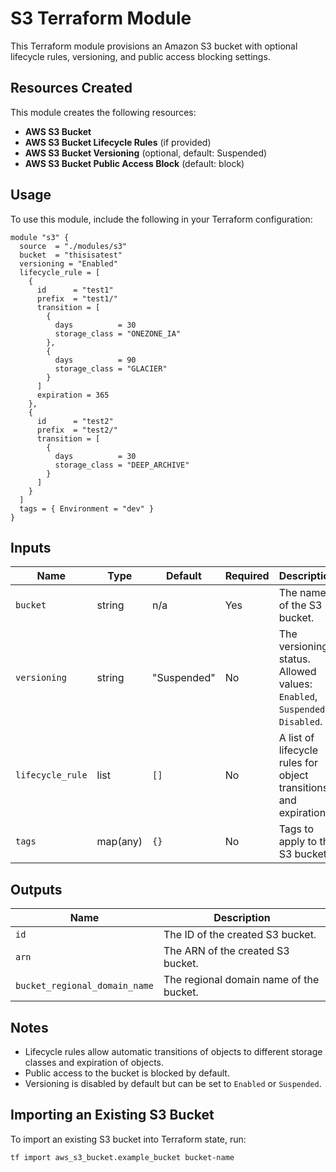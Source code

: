 # S3 Terraform Module

This Terraform module provisions an Amazon S3 bucket with optional lifecycle rules, versioning, and public access blocking settings.

## Resources Created
This module creates the following resources:
- **AWS S3 Bucket**
- **AWS S3 Bucket Lifecycle Rules** (if provided)
- **AWS S3 Bucket Versioning** (optional, default: Suspended)
- **AWS S3 Bucket Public Access Block** (default: block)

## Usage
To use this module, include the following in your Terraform configuration:

```hcl
module "s3" {
  source  = "./modules/s3"
  bucket  = "thisisatest"
  versioning = "Enabled"
  lifecycle_rule = [
    {
      id      = "test1"
      prefix  = "test1/"
      transition = [
        {
          days          = 30
          storage_class = "ONEZONE_IA"
        },
        {
          days          = 90
          storage_class = "GLACIER"
        }
      ]
      expiration = 365
    },
    {
      id      = "test2"
      prefix  = "test2/"
      transition = [
        {
          days          = 30
          storage_class = "DEEP_ARCHIVE"
        }
      ]
    }
  ]
  tags = { Environment = "dev" }
}
```

## Inputs

| Name                  | Type   | Default     | Required | Description |
|-----------------------|--------|-------------|----------|-------------|
| `bucket`             | string | n/a         | Yes      | The name of the S3 bucket. |
| `versioning`         | string | "Suspended" | No       | The versioning status. Allowed values: `Enabled`, `Suspended`, `Disabled`. |
| `lifecycle_rule`     | list   | `[]`        | No       | A list of lifecycle rules for object transitions and expirations. |
| `tags`               | map(any) | `{}`       | No       | Tags to apply to the S3 bucket. |

## Outputs

| Name                           | Description |
|--------------------------------|-------------|
| `id`                          | The ID of the created S3 bucket. |
| `arn`                         | The ARN of the created S3 bucket. |
| `bucket_regional_domain_name` | The regional domain name of the bucket. |

## Notes
- Lifecycle rules allow automatic transitions of objects to different storage classes and expiration of objects.
- Public access to the bucket is blocked by default.
- Versioning is disabled by default but can be set to `Enabled` or `Suspended`.

## Importing an Existing S3 Bucket
To import an existing S3 bucket into Terraform state, run:
```sh
tf import aws_s3_bucket.example_bucket bucket-name
```

